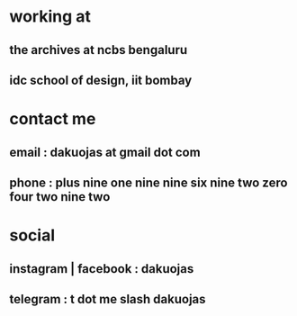 # working at 
## the archives at ncbs bengaluru
## idc school of design, iit bombay

# contact me 
## email : dakuojas at gmail dot com
## phone : plus nine one nine nine six nine two zero four two nine two

# social
## instagram | facebook : dakuojas
## telegram : t dot me slash dakuojas


